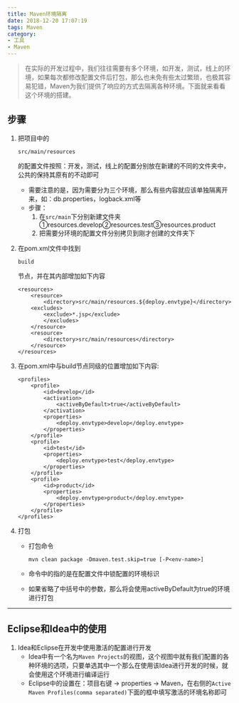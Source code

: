 ```yaml
---
title: Maven环境隔离
date: 2018-12-20 17:07:19
tags: Maven
category: 
- 工具
- Maven
---
```


> 在实际的开发过程中，我们往往需要有多个环境，如开发，测试，线上的环境，如果每次都修改配置文件后打包，那么也未免有些太过繁琐，也极其容易犯错，Maven为我们提供了响应的方式去隔离各种环境。下面就来看看这个环境的搭建。

## 步骤

1. 把项目中的

   ```
   src/main/resources
   ```

   的配置文件按照：开发，测试，线上的配置分别放在新建的不同的文件夹中，公共的保持其原有的不动即可 

   - 需要注意的是，因为需要分为三个环境，那么有些内容就应该单独隔离开来，如：db.properties，logback.xml等
   - 步骤： 
     1. 在`src/main`下分别新建文件夹①resources.develop②resources.test③resources.product
     2. 把需要分环境的配置文件分别拷贝到刚才创建的文件夹下

2. 在pom.xml文件中找到

   ```
   build
   ```

   节点，并在其内部增加如下内容 

   ```
   <resources>
       <resource>
           <directory>src/main/resources.${deploy.envtype}</directory>
       <excludes>
           <exclude>*.jsp</exclude>
           </excludes>
       </resource>
       <resource>
           <directory>src/main/resources</directory>
       </resource>
   </resources>
   ```

3. 在pom.xml中与build节点同级的位置增加如下内容: 

   ```
   <profiles>
       <profile>
           <id>develop</id>
           <activation>
               <activeByDefault>true</activeByDefault>
           </activation>
           <properties>
               <deploy.envtype>develop</deploy.envtype>
           </properties>
       </profile>
       <profile>
           <id>test</id>
           <properties>
               <deploy.envtype>test</deploy.envtype>
           </properties>
       </profile>
       <profile>
           <id>product</id>
           <properties>
               <deploy.envtype>product</deploy.envtype>
           </properties>
       </profile>
   </profiles>
   ```

4. 打包 

   - 打包命令 

     ```
     mvn clean package -Dmaven.test.skip=true [-P<env-name>]
     ```

   - 命令中的<env-name>指的是在配置文件中锁配置的环境标识

   - 如果省略了中括号中的参数，那么将会使用activeByDefault为true的环境进行打包

------

## Eclipse和Idea中的使用

1. Idea和Eclipse在开发中使用激活的配置进行开发 
   - Idea中有一个名为`Maven Projects`的视图，这个视图中就有我们配置的各种环境的选项，只要单选其中一个那么在使用该Idea进行开发的时候，就会使用这个环境进行编译运行
   - Eclipse中的设置在：项目右键 → properties → Maven，在右侧的`Active Maven Profiles(comma separated)`下面的框中填写激活的环境名称即可



